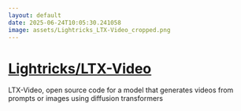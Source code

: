 ```yaml
---
layout: default
date: 2025-06-24T10:05:30.241058
image: assets/Lightricks_LTX-Video_cropped.png
---
```


# [Lightricks/LTX-Video](https://github.com/Lightricks/LTX-Video)

LTX-Video, open source code for a model that generates videos from prompts or images using diffusion transformers
